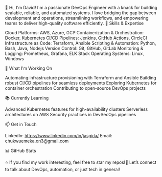 👋 Hi, I'm David!
I'm a passionate DevOps Engineer with a knack for building scalable, reliable, and automated systems. I love bridging the gap between development and operations, streamlining workflows, and empowering teams to deliver high-quality software efficiently.
🔧 Skills & Expertise

Cloud Platforms: AWS, Azure, GCP
Containerization & Orchestration: Docker, Kubernetes
CI/CD Pipelines: Jenkins, GitHub Actions, CircleCI
Infrastructure as Code: Terraform, Ansible
Scripting & Automation: Python, Bash, Java, Nodejs
Version Control: Git, GitHub, GitLab
Monitoring & Logging: Prometheus, Grafana, ELK Stack
Operating Systems: Linux, Windows

🚀 What I'm Working On

Automating infrastructure provisioning with Terraform and Ansible
Building robust CI/CD pipelines for seamless deployments
Exploring Kubernetes for container orchestration
Contributing to open-source DevOps projects

📚 Currently Learning

Advanced Kubernetes features for high-availability clusters
Serverless architectures on AWS
Security practices in DevSecOps pipelines

📫 Get in Touch

LinkedIn: https://www.linkedin.com/in/jasgida/
Email: chukwuemeka.on3@gmail.com


📊 GitHub Stats


⭐️ If you find my work interesting, feel free to star my repos!💬 Let’s connect to talk about DevOps, automation, or just tech in general!

